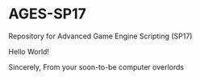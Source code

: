 # AGES-SP17
Repository for Advanced Game Engine Scripting (SP17)

Hello World!

Sincerely,
From your soon-to-be computer overlords